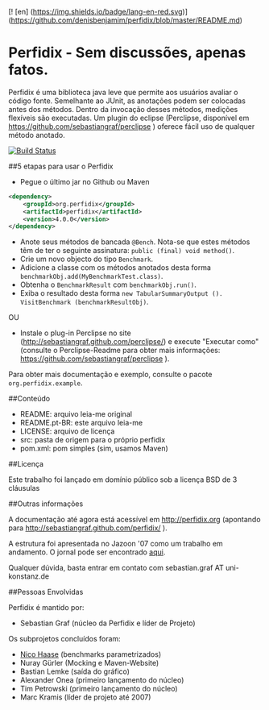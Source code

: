 [! [en] (https://img.shields.io/badge/lang-en-red.svg)] (https://github.com/denisbenjamim/perfidix/blob/master/README.md)

# Perfidix - Sem discussões, apenas fatos.

Perfidix é uma biblioteca java leve que permite aos usuários avaliar o código fonte.
Semelhante ao JUnit, as anotações podem ser colocadas antes dos métodos.
Dentro da invocação desses métodos, medições flexíveis são executadas.
Um plugin do eclipse (Perclipse, disponível em https://github.com/sebastiangraf/perclipse ) oferece fácil uso de qualquer método anotado.

[![Build Status](https://secure.travis-ci.org/sebastiangraf/perfidix.png)](http://travis-ci.org/sebastiangraf/perfidix)

##5 etapas para usar o Perfidix

* Pegue o último jar no Github ou Maven

```xml
<dependency>
	<groupId>org.perfidix</groupId>
	<artifactId>perfidix</artifactId>
	<version>4.0.0</version>
</dependency>
```

* Anote seus métodos de bancada `@Bench`.  Nota-se que estes métodos têm de ter o seguinte assinatura: `public (final) void method()`. 
* Crie um novo objecto do tipo `Benchmark`.
* Adicione a classe com os métodos anotados desta forma `benchmarkObj.add(MyBenchmarkTest.class)`.
* Obtenha o `BenchmarkResult` com `benchmarkObj.run()`.
* Exiba o resultado desta forma `new TabularSummaryOutput (). VisitBenchmark (benchmarkResultObj)`. 

OU

* Instale o plug-in Perclipse no site (http://sebastiangraf.github.com/perclipse/) e execute "Executar como" (consulte o Perclipse-Readme para obter mais informações: https://github.com/sebastiangraf/perclipse ).

Para obter mais documentação e exemplo, consulte o pacote `org.perfidix.example`.

##Conteúdo

* README:				 	arquivo leia-me original
* README.pt-BR:				este arquivo leia-me
* LICENSE:	 				arquivo de licença
* src:						pasta de origem para o próprio perfidix
* pom.xml:					pom simples (sim, usamos Maven)

##Licença

Este trabalho foi lançado em domínio público sob a licença BSD de 3 cláusulas

##Outras informações

A documentação até agora está acessível em http://perfidix.org (apontando para http://sebastiangraf.github.com/perfidix/ ).

A estrutura foi apresentada no Jazoon '07 como um trabalho em andamento. O jornal pode ser encontrado [aqui](http://nbn-resolving.de/urn:nbn:de:bsz:352-opus-84446).

Qualquer dúvida, basta entrar em contato com sebastian.graf AT uni-konstanz.de

##Pessoas Envolvidas

Perfidix é mantido por:

* Sebastian Graf (núcleo da Perfidix e líder de Projeto)

Os subprojetos concluídos foram:

* [Nico Haase](mailto:nico@nicohaase.de) (benchmarks parametrizados)
* Nuray Gürler (Mocking e Maven-Website)
* Bastian Lemke (saída do gráfico)
* Alexander Onea (primeiro lançamento do núcleo)
* Tim Petrowski (primeiro lançamento do núcleo)
* Marc Kramis (líder de projeto até 2007)


